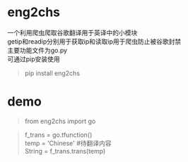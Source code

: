 # eng2chs
一个利用爬虫爬取谷歌翻译用于英译中的小模块<br> 
getip和readip分别用于获取ip和读取ip用于爬虫防止被谷歌封禁<br> 
主要功能文件为go.py<br> 
可通过pip安装使用<br> 
>pip install eng2chs

# demo
>from eng2chs import go<br>

>f_trans = go.tfunction()<br>
>temp = 'Chinese'             #待翻译内容<br>
>String = f_trans.trans(temp)<br>
